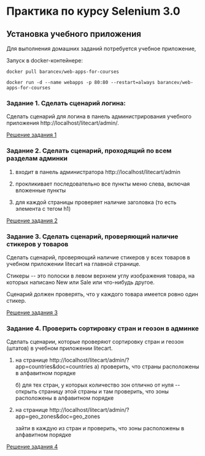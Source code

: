 # Практика по курсу Selenium 3.0

## Установка учебного приложения
Для выполнения домашних заданий потребуется учебное приложение, 

Запуск в docker-контейнере:

` docker pull barancev/web-apps-for-courses `

` docker run -d --name webapps -p 80:80 --restart=always barancev/web-apps-for-courses `

### Задание 1. Сделать сценарий логина:
Сделать сценарий для логина в панель администрирования учебного приложения http://localhost/litecart/admin/.

[Решение задания 1](https://github.com/YuriKopshev/Selenium-practice/blob/master/src/test/java/LiteCart.java)

### Задание 2. Сделать сценарий, проходящий по всем разделам админки

1) входит в панель администратора http://localhost/litecart/admin

2) прокликивает последовательно все пункты меню слева, включая вложенные пункты

3) для каждой страницы проверяет наличие заголовка (то есть элемента с тегом h1)

[Решение задания 2](https://github.com/YuriKopshev/Selenium-practice/blob/master/src/test/java/LiteCartTabTests.java)

### Задание 3. Сделать сценарий, проверяющий наличие стикеров у товаров
Сделать сценарий, проверяющий наличие стикеров у всех товаров в учебном приложении litecart на главной странице. 

Стикеры -- это полоски в левом верхнем углу изображения товара, на которых написано New или Sale или что-нибудь другое. 

Сценарий должен проверять, что у каждого товара имеется ровно один стикер.

[Решение задания 3](https://github.com/YuriKopshev/Selenium-practice/blob/master/src/test/java/StickerTests.java)

### Задание 4. Проверить сортировку стран и геозон в админке

Сделать сценарии, которые проверяют сортировку стран и геозон (штатов) в учебном приложении litecart.

1) на странице http://localhost/litecart/admin/?app=countries&doc=countries
   а) проверить, что страны расположены в алфавитном порядке

   б) для тех стран, у которых количество зон отлично от нуля -- открыть страницу этой страны и там проверить, что зоны расположены в алфавитном порядке

2) на странице http://localhost/litecart/admin/?app=geo_zones&doc=geo_zones

   зайти в каждую из стран и проверить, что зоны расположены в алфавитном порядке

[Решение задания 4](https://github.com/YuriKopshev/Selenium-practice/blob/master/src/test/java/TestCountryGeoZone.java)